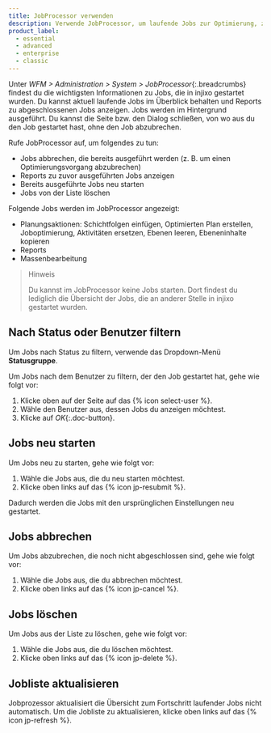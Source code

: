 ```yaml
---
title: JobProcessor verwenden
description: Verwende JobProcessor, um laufende Jobs zur Optimierung, zum Reporting oder zur Massenbearbeitung einzusehen oder abzubrechen.
product_label:
  - essential
  - advanced
  - enterprise
  - classic
---
```


Unter _WFM > Administration > System > JobProcessor_{:.breadcrumbs} findest du die wichtigsten Informationen zu Jobs, die in injixo gestartet wurden. Du kannst aktuell laufende Jobs im Überblick behalten und Reports zu abgeschlossenen Jobs anzeigen. Jobs werden im Hintergrund ausgeführt. Du kannst die Seite bzw. den Dialog schließen, von wo aus du den Job gestartet hast, ohne den Job abzubrechen.

Rufe JobProcessor auf, um folgendes zu tun:

- Jobs abbrechen, die bereits ausgeführt werden (z.&nbsp;B. um einen Optimierungsvorgang abzubrechen)
- Reports zu zuvor ausgeführten Jobs anzeigen
- Bereits ausgeführte Jobs neu starten
- Jobs von der Liste löschen

Folgende Jobs werden im JobProcessor angezeigt:

- Planungsaktionen: Schichtfolgen einfügen, Optimierten Plan erstellen, Joboptimierung, Aktivitäten ersetzen, Ebenen leeren, Ebeneninhalte kopieren
- Reports
- Massenbearbeitung

> Hinweis
>
> Du kannst im JobProcessor keine Jobs starten. Dort findest du lediglich die Übersicht der Jobs, die an anderer Stelle in injixo gestartet wurden.

## Nach Status oder Benutzer filtern

Um Jobs nach Status zu filtern, verwende das Dropdown-Menü **Statusgruppe**.

Um Jobs nach dem Benutzer zu filtern, der den Job gestartet hat, gehe wie folgt vor:

1. Klicke oben auf der Seite auf das {% icon select-user %}.
2. Wähle den Benutzer aus, dessen Jobs du anzeigen möchtest.
3. Klicke auf _OK_{:.doc-button}.

## Jobs neu starten

Um Jobs neu zu starten, gehe wie folgt vor:

1. Wähle die Jobs aus, die du neu starten möchtest.
2. Klicke oben links auf das {% icon jp-resubmit %}.

Dadurch werden die Jobs mit den ursprünglichen Einstellungen neu gestartet.

## Jobs abbrechen

Um Jobs abzubrechen, die noch nicht abgeschlossen sind, gehe wie folgt vor:

1. Wähle die Jobs aus, die du abbrechen möchtest.
2. Klicke oben links auf das {% icon jp-cancel %}.

## Jobs löschen

Um Jobs aus der Liste zu löschen, gehe wie folgt vor:

1. Wähle die Jobs aus, die du löschen möchtest.
2. Klicke oben links auf das {% icon jp-delete %}.

## Jobliste aktualisieren

Jobprozessor aktualisiert die Übersicht zum Fortschritt laufender Jobs nicht automatisch. Um die Jobliste zu aktualisieren, klicke oben links auf das {% icon jp-refresh %}.
